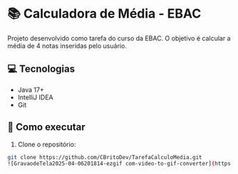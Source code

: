 # 📚 Calculadora de Média - EBAC

Projeto desenvolvido como tarefa do curso da EBAC. O objetivo é calcular a média de 4 notas inseridas pelo usuário.

## 💻 Tecnologias
- Java 17+
- IntelliJ IDEA
- Git

## 🚀 Como executar
1. Clone o repositório:
```bash
git clone https://github.com/CBritoDev/TarefaCalculoMedia.git
![GravaodeTela2025-04-06201814-ezgif com-video-to-gif-converter](https://github.com/user-attachments/assets/e9af137b-3af7-4c14-b901-13b4da73290a)
